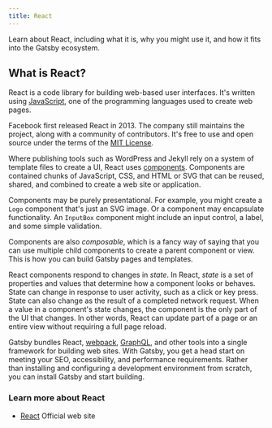 ```yaml
---
title: React
---
```


Learn about React, including what it is, why you might use it, and how it fits into the Gatsby ecosystem.

## What is React?

React is a code library for building web-based user interfaces. It's written using [JavaScript](/docs/glossary#javascript), one of the programming languages used to create web pages.

Facebook first released React in 2013. The company still maintains the project, along with a community of contributors. It's free to use and open source under the terms of the [MIT License](https://github.com/facebook/react/blob/master/LICENSE).

Where publishing tools such as WordPress and Jekyll rely on a system of template files to create a UI, React uses [components](/docs/glossary#component). Components are contained chunks of JavaScript, CSS, and HTML or SVG that can be reused, shared, and combined to create a web site or application.

Components may be purely presentational. For example, you might create a `Logo` component that's just an SVG image. Or a component may encapsulate functionality. An `InputBox` component might include an input control, a label, and some simple validation. 

Components are also _composable_, which is a fancy way of saying that you can use multiple child components to create a parent component or view. This is how you can build Gatsby pages and templates.

React components respond to changes in _state_. In React, _state_ is a set of properties and values that determine how a component looks or behaves. State can change in response to user activity, such as a click or key press. State can also change as the result of a completed network request. When a value in a component's state changes, the component is the only part of the UI that changes. In other words, React can update part of a page or an entire view without requiring a full page reload.

Gatsby bundles React, [webpack](/docs/glossary#webpack), [GraphQL](/docs/glossary#graphql), and other tools into a single framework for building web sites. With Gatsby, you get a head start on meeting your SEO, accessibility, and performance requirements. Rather than installing and configuring a development environment from scratch, you can install Gatsby and start building.

### Learn more about React

* [React](https://reactjs.org/) Official web site

